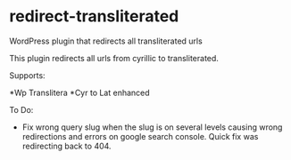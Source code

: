 # redirect-transliterated
WordPress plugin that redirects all transliterated urls


This plugin redirects all urls from cyrillic to transliterated.

Supports:

*Wp Translitera
*Cyr to Lat enhanced

To Do:
* Fix wrong query slug when the slug is on several levels causing wrong redirections and errors on google search console. Quick fix was redirecting back to 404.

